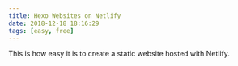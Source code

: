 ```yaml
---
title: Hexo Websites on Netlify
date: 2018-12-18 18:16:29
tags: [easy, free]
---
```


This is how easy it is to create a static website hosted with Netlify.
